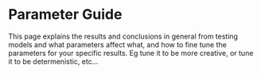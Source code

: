 # Parameter Guide

This page explains the results and conclusions in general from testing models and what parameters affect what, and how to fine tune the parameters for your specific results.
Eg tune it to be more creative, or tune it to be determenistic, etc... 